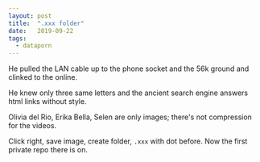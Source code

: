 ```yaml
---
layout: post
title:  ".xxx folder"
date:   2019-09-22
tags:
  - dataporn
---
```


He pulled the LAN cable up to the phone socket and the 56k ground and clinked to the online.

He knew only three  same letters and the ancient search engine answers html links without style.

Olivia del Rio, Erika Bella, Selen are only images; there's not compression for the videos.

Click right, save image, create folder, <code>.xxx</code> with dot before. Now the first private repo there is on.
